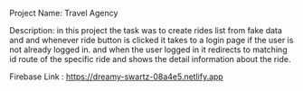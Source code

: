 Project Name: Travel Agency

Description: in this project the task was to create rides list from fake data and and whenever ride button is clicked it takes to a login page if the user is not already logged in. and when the user logged in it redirects to matching id route of the specific ride and shows the detail information about the ride.

Firebase Link : https://dreamy-swartz-08a4e5.netlify.app
